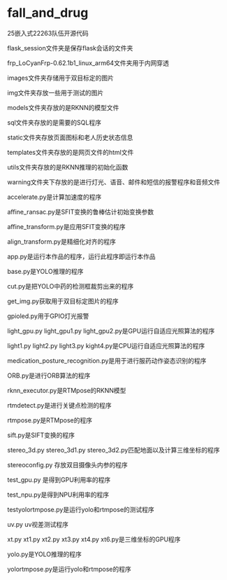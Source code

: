 # fall_and_drug
25嵌入式22263队伍开源代码

flask_session文件夹是保存flask会话的文件夹

frp_LoCyanFrp-0.62.1b1_linux_arm64文件夹用于内网穿透

images文件夹存储用于双目标定的图片

img文件夹存放一些用于测试的图片

models文件夹存放的是RKNN的模型文件

sql文件夹存放的是需要的SQL程序

static文件夹存放页面图标和老人历史状态信息

templates文件夹存放的是网页文件的html文件

utils文件夹存放的是RKNN推理的初始化函数

warning文件夹下存放的是进行灯光、语音、邮件和短信的报警程序和音频文件

accelerate.py是计算加速度的程序

affine_ransac.py是SFIT变换的鲁棒估计初始变换参数

affine_transform.py是应用SFIT变换的程序

align_transform.py是精细化对齐的程序

app.py是运行本作品的程序，运行此程序即运行本作品

base.py是YOLO推理的程序

cut.py是把YOLO中药的检测框裁剪出来的程序

get_img.py获取用于双目标定图片的程序

gpioled.py用于GPIO灯光报警

light_gpu.py light_gpu1.py light_gpu2.py是GPU运行自适应光照算法的程序

light1.py light2.py light3.py kight4.py是CPU运行自适应光照算法的程序

medication_posture_recognition.py是用于进行服药动作姿态识别的程序

ORB.py是进行ORB算法的程序

rknn_executor.py是RTMpose的RKNN模型

rtmdetect.py是进行关键点检测的程序

rtmpose.py是RTMpose的程序

sift.py是SIFT变换的程序

stereo_3d.py stereo_3d1.py  stereo_3d2.py匹配地面以及计算三维坐标的程序

stereoconfig.py 存放双目摄像头内参的程序

test_gpu.py 是得到GPU利用率的程序

test_npu.py是得到NPU利用率的程序

testyolortmpose.py是运行yolo和rtmpose的测试程序

uv.py uv视差测试程序

xt.py  xt1.py xt2.py xt3.py xt4.py xt6.py是三维坐标的GPU程序

yolo.py是YOLO推理的程序

yolortmpose.py是运行yolo和rtmpose的程序
